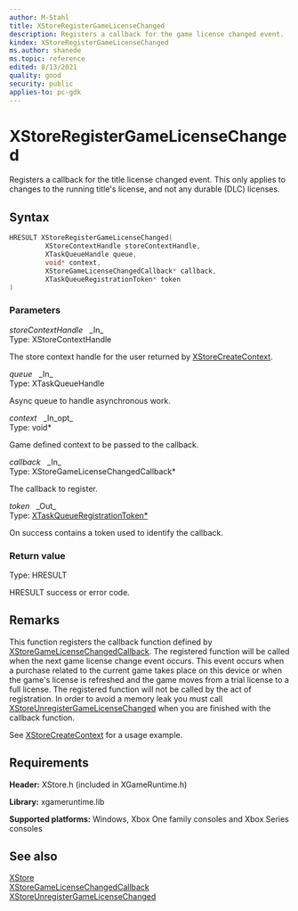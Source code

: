 ```yaml
---
author: M-Stahl
title: XStoreRegisterGameLicenseChanged
description: Registers a callback for the game license changed event.
kindex: XStoreRegisterGameLicenseChanged
ms.author: shanede
ms.topic: reference
edited: 8/13/2021
quality: good
security: public
applies-to: pc-gdk
---
```


# XStoreRegisterGameLicenseChanged  

Registers a callback for the title license changed event.
This only applies to changes to the running title's license, and not any durable (DLC) licenses.

## Syntax  
  
```cpp
HRESULT XStoreRegisterGameLicenseChanged(  
         XStoreContextHandle storeContextHandle,  
         XTaskQueueHandle queue,  
         void* context,  
         XStoreGameLicenseChangedCallback* callback,  
         XTaskQueueRegistrationToken* token  
)  
```  
  
### Parameters  
  
*storeContextHandle* &nbsp;&nbsp;\_In\_  
Type: XStoreContextHandle  
  
The store context handle for the user returned by [XStoreCreateContext](xstorecreatecontext.md).    
  
*queue* &nbsp;&nbsp;\_In\_  
Type: XTaskQueueHandle  
  
Async queue to handle asynchronous work.    
  
*context* &nbsp;&nbsp;\_In\_opt\_  
Type: void*  
  
Game defined context to be passed to the callback.  
  
*callback* &nbsp;&nbsp;\_In\_  
Type: XStoreGameLicenseChangedCallback*  
  
The callback to register.  
  
*token* &nbsp;&nbsp;\_Out\_  
Type: [XTaskQueueRegistrationToken*](../../xtaskqueue/structs/xtaskqueueregistrationtoken.md)  
  
On success contains a token used to identify the callback.  
  
### Return value
Type: HRESULT
  
HRESULT success or error code.    
  
## Remarks  
  
This function registers the callback function defined by [XStoreGameLicenseChangedCallback](xstoregamelicensechangedcallback.md).
The registered function will be called when the next game license change event occurs.
This event occurs when a purchase related to the current game takes place on this device or when the game's license is refreshed and the game moves from a trial license to a full license.
The registered function will not be called by the act of registration.
In order to avoid a memory leak you must call [XStoreUnregisterGameLicenseChanged](xstoreunregistergamelicensechanged.md) when you are finished with the callback function.

See [XStoreCreateContext](xstorecreatecontext.md) for a usage example.  
  
## Requirements  
  
**Header:** XStore.h (included in XGameRuntime.h)
  
**Library:** xgameruntime.lib
  
**Supported platforms:** Windows, Xbox One family consoles and Xbox Series consoles  
  
## See also  
[XStore](../xstore_members.md)  
[XStoreGameLicenseChangedCallback](xstoregamelicensechangedcallback.md)  
[XStoreUnregisterGameLicenseChanged](xstoreunregistergamelicensechanged.md)
